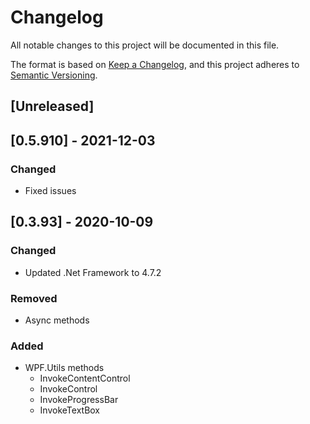 ﻿# Changelog
All notable changes to this project will be documented in this file.

The format is based on [Keep a Changelog](https://keepachangelog.com/en/1.0.0/),
and this project adheres to [Semantic Versioning](https://semver.org/spec/v2.0.0.html).

## [Unreleased]

## [0.5.910] - 2021-12-03
### Changed
- Fixed issues

## [0.3.93] - 2020-10-09
### Changed
- Updated .Net Framework to 4.7.2
### Removed
- Async methods
### Added
- WPF.Utils methods
	- InvokeContentControl
	- InvokeControl
	- InvokeProgressBar
	- InvokeTextBox
